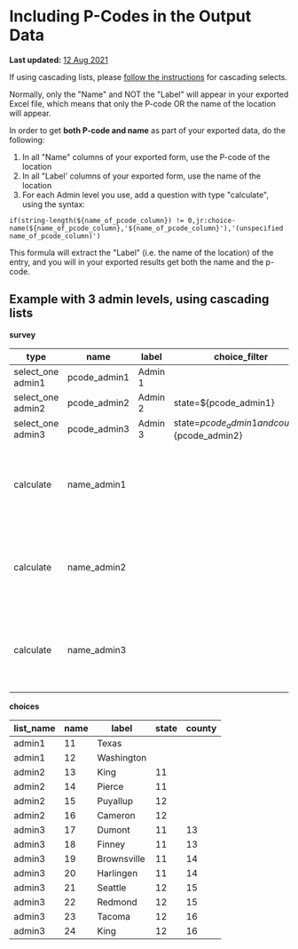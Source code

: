 # Including P-Codes in the Output Data

**Last updated:**
<a href="https://github.com/kobotoolbox/docs/blob/b3e7f7e71a74f63cc5f9ba61e9b437f3684457f5/source/p_codes.md" class="reference">12
Aug 2021</a>

If using cascading lists, please [follow the instructions](cascading_select.md)
for cascading selects.

Normally, only the "Name" and NOT the "Label" will appear in your exported Excel
file, which means that only the P-code OR the name of the location will appear.

In order to get **both P-code and name** as part of your exported data, do the
following:

1. In all "Name" columns of your exported form, use the P-code of the location
2. In all "Label' columns of your exported form, use the name of the location
3. For each Admin level you use, add a question with type "calculate", using the
   syntax:

`if(string-length(${name_of_pcode_column}) != 0,jr:choice-name(${name_of_pcode_column},'${name_of_pcode_column}'),'(unspecified name_of_pcode_column)')`

<p class="note">This formula will extract the "Label" (i.e. the name of the location) of the entry, and you will in your exported results get both the name and the p-code.</p>

## Example with 3 admin levels, using cascading lists

**survey**

| type              | name         | label   | choice_filter                                    | calculation                                                                                                               |
| ----------------- | ------------ | ------- | ------------------------------------------------ | ------------------------------------------------------------------------------------------------------------------------- |
| select_one admin1 | pcode_admin1 | Admin 1 |                                                  |                                                                                                                           |
| select_one admin2 | pcode_admin2 | Admin 2 | state=${pcode_admin1}                            |                                                                                                                           |
| select_one admin3 | pcode_admin3 | Admin 3 | state=${pcode_admin1} and county=${pcode_admin2} |                                                                                                                           |
| calculate         | name_admin1  |         |                                                  | if(string-length(${pcode_admin1}) != 0, jr:choice-name(${pcode_admin1}, '${pcode_admin1}'), '(unspecified pcode_admin1)') |
| calculate         | name_admin2  |         |                                                  | if(string-length(${pcode_admin2}) != 0, jr:choice-name(${pcode_admin2}, '${pcode_admin2}'), '(unspecified pcode_admin2)') |
| calculate         | name_admin3  |         |                                                  | if(string-length(${pcode_admin3}) != 0, jr:choice-name(${pcode_admin3}, '${pcode_admin3}'), '(unspecified pcode_admin3)') |

**choices**

| list_name | name | label       | state | county |
| --------- | ---- | ----------- | ----- | ------ |
| admin1    | 11   | Texas       |       |        |
| admin1    | 12   | Washington  |       |        |
| admin2    | 13   | King        | 11    |        |
| admin2    | 14   | Pierce      | 11    |        |
| admin2    | 15   | Puyallup    | 12    |        |
| admin2    | 16   | Cameron     | 12    |        |
| admin3    | 17   | Dumont      | 11    | 13     |
| admin3    | 18   | Finney      | 11    | 13     |
| admin3    | 19   | Brownsville | 11    | 14     |
| admin3    | 20   | Harlingen   | 11    | 14     |
| admin3    | 21   | Seattle     | 12    | 15     |
| admin3    | 22   | Redmond     | 12    | 15     |
| admin3    | 23   | Tacoma      | 12    | 16     |
| admin3    | 24   | King        | 12    | 16     |

